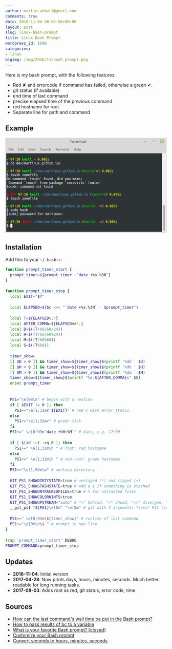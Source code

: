 ```yaml
---
author: martin.ankerl@gmail.com
comments: true
date: 2016-11-04 08:54:56+00:00
layout: post
slug: linux-bash-prompt
title: Linux Bash Prompt
wordpress_id: 1699
categories:
- linux
bigimg: /img/2016/11/bash_prompt.png
---
```


Here is my bash prompt, with the following features:

 	
* Red ✘ and errorcode if command has failed, otherwise a green ✔.
* git status (if available)
* end time of last command
* precise elapsed time of the previous command
* red hostname for root
* Separate line for path and command

## Example

![Bash Prompt Example](/img/2016/11/bash_prompt.png)

## Installation

Add this to your `~/.bashrc`:
 
```bash   
function prompt_timer_start {
  prompt_timer=${prompt_timer:-`date +%s.%3N`}
}

function prompt_timer_stop {
  local EXIT="$?"
  
  local ELAPSED=$(bc <<< "`date +%s.%3N` - $prompt_timer")

  local T=${ELAPSED%.*} 
  local AFTER_COMMA=${ELAPSED##*.}
  local D=$((T/60/60/24))
  local H=$((T/60/60%24))
  local M=$((T/60%60))
  local S=$((T%60))

  timer_show=
  [[ $D > 0 ]] && timer_show=${timer_show}$(printf '%dd ' $D)
  [[ $H > 0 ]] && timer_show=${timer_show}$(printf '%dh ' $H)
  [[ $M > 0 ]] && timer_show=${timer_show}$(printf '%dm ' $M)
  timer_show=${timer_show}$(printf "%d.${AFTER_COMMA}s" $S)
  unset prompt_timer
  
  
  PS1="\e[0m\n" # begin with a newline
  if [ $EXIT != 0 ]; then
    PS1+="\e[1;31m✘ ${EXIT}" # red x with error status
  else
    PS1+="\e[1;32m✔" # green tick
  fi
  PS1+=" \e[0;93m`date +%H:%M`" # date, e.g. 17:00
  
  if [ $(id -u) -eq 0 ]; then
    PS1+=" \e[1;31m\h " # root: red hostname
  else
    PS1+=" \e[1;32m\h " # non-root: green hostname
  fi
  PS1+="\e[1;94m\w" # working directory
  
  GIT_PS1_SHOWDIRTYSTATE=true # unstaged (*) and staged (+) 
  GIT_PS1_SHOWSTASHSTATE=true # add a $ if something is stashed
  GIT_PS1_SHOWUNTRACKEDFILES=true # % for untracked files
  GIT_PS1_SHOWCOLORHINTS=true
  GIT_PS1_SHOWUPSTREAM="auto" # "<" behind, ">" ahead, "<>" diverged, "=" same as upstream
  __git_ps1 "${PS1}\e[0m" "\e[0m" # git with 2 arguments *sets* PS1 (and uses color coding)
  
  PS1+=" \e[0;93m\${timer_show}" # runtime of last command
  PS1+="\e[0m\n\$ " # prompt in new line
}
 
trap 'prompt_timer_start' DEBUG
PROMPT_COMMAND=prompt_timer_stop
```

## Updates

* **2016-11-04**: Initial version
* **2017-04-28**: Now prints days, hours, minutes, seconds. Much better readable for long running tasks.
* **2017-08-03**: Adds root as red, git status, error code, time.

## Sources

  * [How can the last command's wall time be put in the Bash prompt?](http://stackoverflow.com/a/1862762/48181)
  * [How to pass results of bc to a variable](http://askubuntu.com/a/229451/14585)
  * [What is your favorite Bash prompt? [closed]](http://stackoverflow.com/a/103874/48181)
  * [Customize your Bash prompt](https://makandracards.com/makandra/1090-customize-your-bash-prompt)
  * [Convert seconds to hours, minutes, seconds](http://stackoverflow.com/a/32164707/48181)